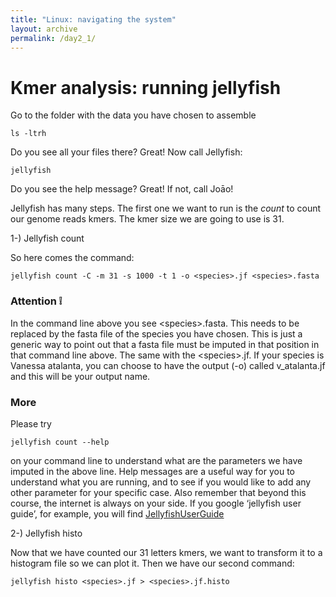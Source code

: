 ```yaml
---
title: "Linux: navigating the system"
layout: archive
permalink: /day2_1/
---  
```


# Kmer analysis: running jellyfish <a name="where-are-we?"></a> 

Go to the folder with the data you have chosen to assemble
  
```console  
ls -ltrh
```  
Do you see all your files there? Great! Now call Jellyfish:

```console  
jellyfish
``` 

Do you see the help message? Great! If not, call Joāo!

Jellyfish has many steps. The first one we want to run is the *count* to count our genome reads kmers. The kmer size we are going to use is 31. 

1-) Jellyfish count

So here comes the command:

```console  
jellyfish count -C -m 31 -s 1000 -t 1 -o <species>.jf <species>.fasta
``` 


### Attention :grey_exclamation: 

In the command line above you see \<species\>.fasta. This needs to be replaced by the fasta file of the species you have chosen. This is just a generic way to point out that a fasta file must be imputed in that position in that command line above. The same with the \<species\>.jf. If your species is Vanessa atalanta, you can choose to have the output (-o) called v_atalanta.jf and this will be your output name.

### More

Please try 

```console  
jellyfish count --help 
```

on your command line to understand what are the parameters we have imputed in the above line. Help messages are a useful way for you to understand what you are running, and to see if you would like to add any other parameter for your specific case. Also remember that beyond this course, the internet is always on your side. If you google ‘jellyfish user guide’, for example, you will find [JellyfishUserGuide]( http://www.genome.umd.edu/docs/JellyfishUserGuide.pdf)

2-) Jellyfish histo

Now that we have counted our 31 letters kmers, we want to transform it to a histogram file so we can plot it. Then we have our second command:


```console  
jellyfish histo <species>.jf > <species>.jf.histo

```



